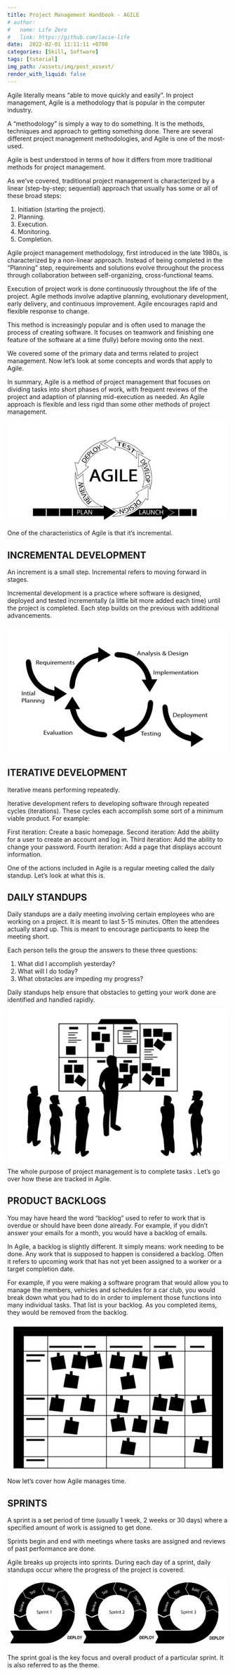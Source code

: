 ```yaml
---
title: Project Management Handbook - AGILE
# author:
#   name: Life Zero
#   link: https://github.com/lacie-life
date:  2022-02-01 11:11:11 +0700
categories: [Skill, Software]
tags: [tutorial]
img_path: /assets/img/post_assest/
render_with_liquid: false
---
```


Agile literally means “able to move quickly and easily”. In project management, Agile is a methodology that is popular in the computer industry.

A “methodology” is simply a way to do something. It is the methods, techniques and approach to getting something done. There are several different project management methodologies, and Agile is one of the most-used.

Agile is best understood in terms of how it differs from more traditional methods for project management.

As we’ve covered, traditional project management is characterized by a linear (step-by-step; sequential) approach that usually has some or all of these broad steps:

1. Initiation (starting the project).
2. Planning.
3. Execution.
4. Monitoring.
5. Completion.

Agile project management methodology, first introduced in the late 1980s, is characterized by a non-linear approach. Instead of being completed in the “Planning” step, requirements and solutions evolve throughout the process through collaboration between self-organizing, cross-functional teams.

Execution of project work is done continuously throughout the life of the project. Agile methods involve adaptive planning, evolutionary development, early delivery, and continuous improvement. Agile encourages rapid and flexible response to change.

This method is increasingly popular and is often used to manage the process of creating software. It focuses on teamwork and finishing one feature of the software at a time (fully) before moving onto the next.

We covered some of the primary data and terms related to project management. Now let’s look at some concepts and words that apply to Agile.

In summary, Agile is a method of project management that focuses on dividing tasks into short phases of work, with frequent reviews of the project and adaption of planning mid-execution as needed. An Agile approach is flexible and less rigid than some other methods of project management.

![Fig.1](../assets/img/post_assest/PM-21.png)

One of the characteristics of Agile is that it’s incremental.

## INCREMENTAL DEVELOPMENT

An increment is a small step. Incremental refers to moving forward in stages.

Incremental development is a practice where software is designed, deployed and tested incrementally (a little bit more added each time) until the project is completed. Each step builds on the previous with additional advancements.

![Fig.2](../assets/img/post_assest/PM-22.png)

## ITERATIVE DEVELOPMENT

Iterative means performing repeatedly.

Iterative development refers to developing software through repeated cycles (iterations). These cycles each accomplish some sort of a minimum viable product. For example:

First iteration: Create a basic homepage.
Second iteration: Add the ability for a user to create an account and log in.
Third iteration: Add the ability to change your password.
Fourth iteration: Add a page that displays account information.

One of the actions included in Agile is a regular meeting called the daily standup. Let’s look at what this is.

## DAILY STANDUPS

Daily standups are a daily meeting involving certain employees who are working on a project. It is meant to last 5-15 minutes. Often the attendees actually stand up. This is meant to encourage participants to keep the meeting short.

Each person tells the group the answers to these three questions:

1. What did I accomplish yesterday?
2. What will I do today?
3. What obstacles are impeding my progress?

Daily standups help ensure that obstacles to getting your work done are identified and handled rapidly.

![Fig.3](../assets/img/post_assest/PM-23.png)

The whole purpose of project management is to complete tasks . Let’s go over how these are tracked in Agile.

## PRODUCT BACKLOGS

You may have heard the word “backlog” used to refer to work that is overdue or should have been done already. For example, if you didn’t answer your emails for a month, you would have a backlog of emails.

In Agile, a backlog is slightly different. It simply means: work needing to be done. Any work that is supposed to happen is considered a backlog. Often it refers to upcoming work that has not yet been assigned to a worker or a target completion date.

For example, if you were making a software program that would allow you to manage the members, vehicles and schedules for a car club, you would break down what you had to do in order to implement those functions into many individual tasks. That list is your backlog. As you completed items, they would be removed from the backlog.

![Fig.4](../assets/img/post_assest/PM-24.png)

Now let’s cover how Agile manages time.

## SPRINTS

A sprint is a set period of time (usually 1 week, 2 weeks or 30 days) where a specified amount of work is assigned to get done.

Sprints begin and end with meetings where tasks are assigned and reviews of past performance are done.

Agile breaks up projects into sprints. During each day of a sprint, daily standups occur where the progress of the project is covered.

![Fig.5](../assets/img/post_assest/PM-25.png)

The sprint goal is the key focus and overall product of a particular sprint. It is also referred to as the theme.

